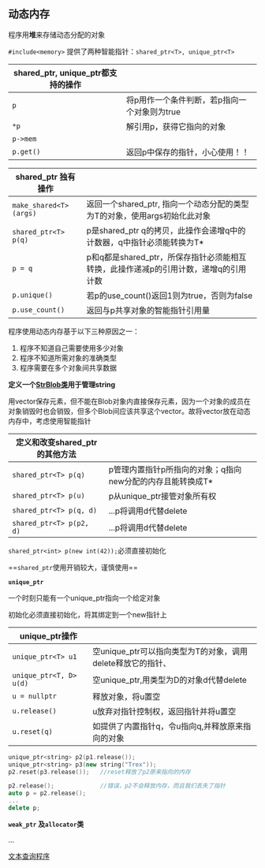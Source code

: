 ## 动态内存

程序用**堆**来存储动态分配的对象

`#include<memory>` 提供了两种智能指针：`shared_ptr<T>, unique_ptr<T>`

| shared_ptr<T>, unique_ptr<T>都支持的操作 |                                              |
| ---------------------------------------- | -------------------------------------------- |
| `p`                                      | 将p用作一个条件判断，若p指向一个对象则为true |
| `*p `                                    | 解引用p，获得它指向的对象                    |
| `p->mem`                                 |                                              |
| `p.get()`                                | 返回p中保存的指针，小心使用！！              |

| shared_ptr<T> 独有操作 |                                                              |
| ---------------------- | ------------------------------------------------------------ |
| `make_shared<T>(args)` | 返回一个shared_ptr, 指向一个动态分配的类型为T的对象，使用args初始化此对象 |
| `shared_ptr<T> p(q)`   | p是shared_ptr q的拷贝，此操作会递增q中的计数器，q中指针必须能转换为T* |
| `p = q`                | p和q都是shared_ptr，所保存指针必须能相互转换，此操作递减p的引用计数，递增q的引用计数 |
| `p.unique()`           | 若p的use_count()返回1则为true，否则为false                   |
| `p.use_count()`        | 返回与p共享对象的智能指针引用量                              |

程序使用动态内存基于以下三种原因之一：

1. 程序不知道自己需要使用多少对象
2. 程序不知道所需对象的准确类型
3. 程序需要在多个对象间共享数据

**定义一个[StrBlob类](./StrBlob/StrBlob.h)用于管理string**

用vector保存元素，但不能在Blob对象内直接保存元素，因为一个对象的成员在对象销毁时也会销毁，但多个Blob间应该共享这个vector。故将vector放在动态内存中，考虑使用智能指针

| 定义和改变shared_ptr的其他方法 |                                                            |
| ------------------------------ | ---------------------------------------------------------- |
| `shared_ptr<T> p(q)`           | p管理内置指针p所指向的对象；q指向new分配的内存且能转换成T* |
| `shared_ptr<T> p(u)`           | p从unique_ptr接管对象所有权                                |
| `shared_ptr<T> p(q, d)`        | ...p将调用d代替delete                                      |
| `shared_ptr<T> p(p2, d)`       | ...p将调用d代替delete                                      |

`shared_ptr<int> p(new int(42));`必须直接初始化

==`shared_ptr`使用开销较大，谨慎使用==



**`unique_ptr`**

一个时刻只能有一个unique_ptr指向一个给定对象

初始化必须直接初始化，将其绑定到一个new指针上



| unique_ptr操作          |                                                             |
| ----------------------- | ----------------------------------------------------------- |
| `unique_ptr<T> u1`      | 空unique_ptr可以指向类型为T的对象，调用delete释放它的指针、 |
| `unique_ptr<T, D> u(d)` | 空unique_ptr,用类型为D的对象d代替delete                     |
| `u = nullptr`           | 释放对象，将u置空                                           |
| `u.release()`           | u放弃对指针控制权，返回指针并将u置空                        |
| `u.reset(q)`            | 如提供了内置指针q，令u指向q,并释放原来指向的对象            |

```cpp
unique_ptr<string> p2(p1.release());
unique_ptr<string> p3(new string("Trex"));
p2.reset(p3.release());   //reset释放了p2原来指向的内存

p2.release();             //错误，p2不会释放内存，而且我们丢失了指针
auto p = p2.release();
...
delete p;
```



**`weak_ptr` 及`allocator`类**

...



[文本查询程序](./search)
